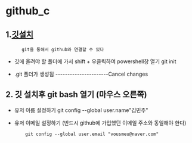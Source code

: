 # github_c

## 1.[깃설치](https://git-scm.com/download/win)
          git을 통해서 github와 연결할 수 있다


- 깃에 올려야 할 폴더에 가서 shift + 우클릭하여 powershell창 열기
      git init 
      
      
- .git 폴더가 생성됨
----------------------Cancel changes

## 2. 깃 설치후 git bash 열기 (마우스 오른쪽)

* 유저 이름 설정하기
         git config --global user.name"김민주"

* 유저 이메일 설정하기 (반드시 github에 가입했던 이메일 주소와 동일해야 한다) 

          git config --global user.email "vousmeu@naver.com"

